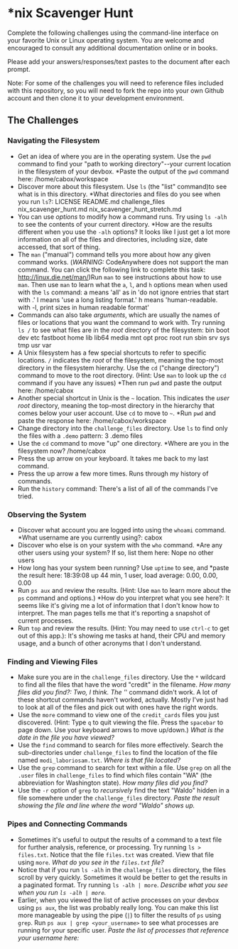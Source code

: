 # *nix Scavenger Hunt

Complete the following challenges using the command-line interface on your favorite
Unix or Linux operating system. You are welcome and encouraged to consult any
additional documentation online or in books.

Please add your answers/responses/text pastes to the document after each prompt.

Note: For some of the challenges you will need to reference files included with
this repository, so you will need to fork the repo into your own Github account
and then clone it to your development environment.

## The Challenges

### Navigating the Filesystem

* Get an idea of where you are in the operating system. Use the `pwd` command to find your "path to working directory"--your current location in the filesystem of your devbox. *Paste the output of the `pwd` command here: /home/cabox/workspace 
* Discover more about this filesystem. Use `ls` (the "list" command)to see what is in this directory. *What directories and files do you see when you run `ls`?: LICENSE  README.md  challenge_files  nix_scavenger_hunt.md  nix_scavenger_hunt_stretch.md  
* You can use *options* to modify how a command runs. Try using `ls -alh` to see the contents of your current directory. *How are the results different when you use the `-alh` options? It looks like I just get a lot more information on all of the files and directories, including size, date accessed, that sort of thing.
* The `man` ("manual") command tells you more about how any given command works. (*WARNING:* CodeAnywhere does not support the man command. You can click the following link to complete this task: http://linux.die.net/man/)Run `man` to see instructions about how to use `man`. Then use `man` to learn what the `a`, `l`, and `h` options mean when used with the `ls` command: a means 'all' as in 'do not ignore entries that start with .' l means 'use a long listing format.' h means 'human-readable. with -l, print sizes in human readable format'
* Commands can also take *arguments*, which are usually the names of files or locations that you want the command to work with. Try running `ls /` to see what files are in the *root* directory of the filesystem: bin  boot  dev  etc  fastboot  home  lib  lib64  media  mnt  opt  proc  root  run  sbin  srv  sys  tmp  usr  var  
* A Unix filesystem has a few special shortcuts to refer to specific locations. `/` indicates the *root* of the filesystem, meaning the top-most directory in the filesystem hierarchy. Use the `cd` ("change directory") command to move to the root directory. (Hint: Use `man` to look up the `cd` command if you have any issues) *Then run `pwd` and paste the output here: /home/cabox    
* Another special shortcut in Unix is the `~` location. This indicates the *user root* directory, meaning the top-most directory in the hierarchy that comes below your user account. Use `cd` to move to `~`. *Run `pwd` and paste the response here: /home/cabox/workspace
* Change directory into the `challenge_files` directory. Use `ls` to find only the files with a `.demo` pattern: 3 .demo files
* Use the `cd` command to move "up" one directory. *Where are you in the filesystem now? /home/cabox
* Press the up arrow on your keyboard. It takes me back to my last command.
* Press the up arrow a few more times. Runs through my history of commands.
* Run the `history` command: There's a list of all of the commands I've tried.

### Observing the System

* Discover what account you are logged into using the `whoami` command. *What username are you currently using?: cabox
* Discover who else is on your system with the `who` command. *Are any other users using your system? If so, list them here: Nope no other users
* How long has your system been running? Use `uptime` to see, and *paste the result here: 18:39:08 up 44 min,  1 user,  load average: 0.00, 0.00, 0.00  
* Run `ps aux` and review the results. (Hint: Use `man` to learn more about the `ps` command and options.) *How do you interpret what you see here?: It seems like it's giving me a lot of information that I don't know how to interpret. The man pages tells me that it's reporting a snapshot of current processes.
* Run `top` and review the results. (Hint: You may need to use `ctrl-c` to get out of this app.): It's showing me tasks at hand, their CPU and memory usage, and a bunch of other acronyms that I don't understand.

### Finding and Viewing Files

* Make sure you are in the `challenge_files` directory. Use the `*` wildcard to find all the files that have the word "credit" in the filename. *How many files did you find?: Two, I think. The '*' command didn't work. A lot of these shortcut commands haven't worked, actually. Mostly I've just had to look at all of the files and pick out with ones have the right words.
* Use the `more` command to view one of the `credit_cards` files you just discovered. (Hint: Type `q` to quit viewing the file. Press the `spacebar` to page down. Use your keyboard arrows to move up/down.) *What is the date in the file you have viewed?*
* Use the `find` command to search for files more effectively. Search the sub-directories under `challenge_files` to find the location of the file named `modi_laboriosam.txt`. *Where is that file located?*
* Use the `grep` command to search for text within a file. Use `grep` on all the `.user` files in `challenge_files` to find which files contain "WA" (the abbreviation for Washington state). *How many files did you find?*
* Use the `-r` option of `grep` to *recursively* find the text "Waldo" hidden in a file somewhere under the `challenge_files` directory. *Paste the result showing the file and line where the word "Waldo" shows up.*

### Pipes and Connecting Commands

* Sometimes it's useful to output the results of a command to a text file for further analysis, reference, or processing. Try running `ls > files.txt`. Notice that the file `files.txt` was created. View that file using `more`. *What do you see in the `files.txt` file?*
* Notice that if you run `ls -alh` in the `challenge_files` directory, the files scroll by very quickly. Sometimes it would be better to get the results in a paginated format. Try running `ls -alh | more`. *Describe what you see when you run `ls -alh | more`.*
* Earlier, when you viewed the list of active processes on your devbox using `ps aux`, the list was probably really long. You can make this list more manageable by using the pipe (`|`) to filter the results of `ps` using `grep`. Run `ps aux | grep <your_username>` to see what processes are running for your specific user. *Paste the list of processes that reference your username here:*
